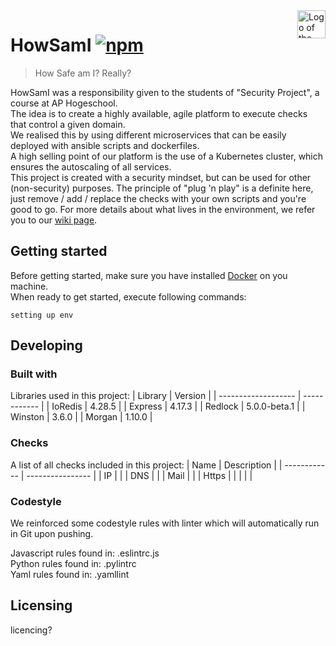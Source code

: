 <img src="https://www.shareicon.net/data/512x512/2016/07/08/116959_key_512x512.png" alt="Logo of the project" align="right" height=45px>

# HowSamI  [![npm](https://img.shields.io/npm/v/npm.svg?style=flat-square)](https://www.npmjs.com/package/npm)

> How Safe am I? Really?

HowSamI was a responsibility given to the students of "Security Project", a course at AP Hogeschool.  
The idea is to create a highly available, agile platform to execute checks that control a given domain.  
We realised this by using different microservices that can be easily deployed with ansible scripts and dockerfiles.  
A high selling point of our platform is the use of a Kubernetes cluster, which ensures the autoscaling of all services.  
This project is created with a security mindset, but can be used for other (non-security) purposes. The principle of "plug 'n play" is a definite here, just remove / add / replace the checks with your own scripts and you're good to go.
For more details about what lives in the environment, we refer you to our [wiki page](https://github.com/WatcherWhale/SecProA/wiki).  

## Getting started
Before getting started, make sure you have installed [Docker](https://www.docker.com) on you machine.  
When ready to get started, execute following commands:
```shell
setting up env

```

## Developing
### Built with
Libraries used in this project:
| Library             | Version      |
| ------------------- | ------------ |
| IoRedis             | 4.28.5       |
| Express             | 4.17.3       |
| Redlock             | 5.0.0-beta.1 |
| Winston             | 3.6.0        |
| Morgan              | 1.10.0       |

### Checks
A list of all checks included in this project:
| Name         | Description      |
| ------------ | ---------------- |
| IP           |                  |
| DNS          |                  |
| Mail         |                  |
| Https        |                  |
|              |                  |

### Codestyle
We reinforced some codestyle rules with linter which will automatically run in Git upon pushing.  

Javascript rules found in: .eslintrc.js  
Python rules found in: .pylintrc  
Yaml rules found in: .yamllint  

## Licensing
licencing?